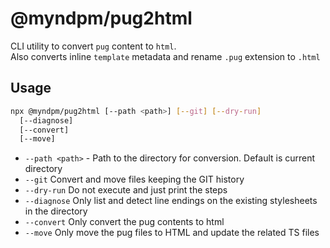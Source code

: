 # @myndpm/pug2html

CLI utility to convert `pug` content to `html`.  
Also converts inline `template` metadata and rename `.pug` extension to `.html`

## Usage

```bash
npx @myndpm/pug2html [--path <path>] [--git] [--dry-run]
  [--diagnose]
  [--convert]
  [--move]
```

- `--path <path>` - Path to the directory for conversion. Default is current directory
- `--git` Convert and move files keeping the GIT history
- `--dry-run` Do not execute and just print the steps
- `--diagnose` Only list and detect line endings on the existing stylesheets in the directory
- `--convert` Only convert the pug contents to html
- `--move` Only move the pug files to HTML and update the related TS files
